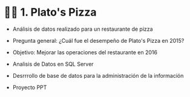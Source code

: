 # 🍕🍕  1.  Plato's Pizza

+ Análisis de datos realizado para un restaurante de pizza 
+ Pregunta general: ¿Cuál fue el desempeño de Plato's Pizza en 2015? 
+ Objetivo: Mejorar las operaciones del restaurante en 2016


+ Analisis de Datos en SQL Server

+ Desrrrollo de base de datos para la administración de la información
  
+ Proyecto PPT
